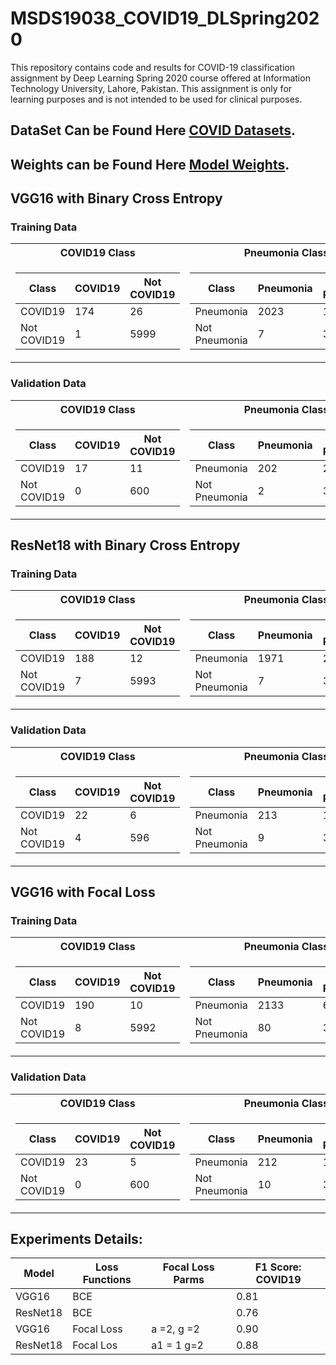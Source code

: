 # MSDS19038_COVID19_DLSpring2020
This repository contains code and results for COVID-19 classification assignment by Deep Learning Spring 2020 course offered at Information Technology University, Lahore, Pakistan. This assignment is only for learning purposes and is not intended to be used for clinical purposes.


## DataSet Can be Found Here [COVID Datasets](https://drive.google.com/file/d/1eytbwaLQBv12psV8I-aMkIli9N3bf8nO/view).

## Weights can be Found Here [Model Weights](https://drive.google.com/drive/folders/1WJ6FaGY4FZUmKL7060vW3gQxTVhqeSo8?usp=sharing).


## VGG16 with Binary Cross Entropy

### Training Data

<table>
  <tr><th> COVID19 Class </th><th> Pneumonia Class</th> <th>Normal Class</th> </tr>
<tr><td>

|   Class    | COVID19 | Not COVID19 |
| ---------  |  ----   |  -------    |
| COVID19    |  174    |    26       |
| Not COVID19|   1     |    5999     |

</td><td>

|   Class      | Pneumonia| Not Pneumonia |
| --------     |  -----   |  -------      |
| Pneumonia    |  2023    |    177        |
| Not Pneumonia|   7      |    3993       |
</td><td>

|   Class    | Normal  | Not Normal|
| --------   |  -----  |  -------  |
| Normal     |  3995   |    5      |
| Not Normal |   180   |    2020   |


</td></tr> </table>


### Validation Data
<table>
  <tr><th> COVID19 Class </th><th> Pneumonia Class</th> <th>Normal Class</th> </tr>
<tr><td>

|   Class    | COVID19 | Not COVID19 |
| ---------  |  ----   |  -------    |
| COVID19    |  17     |    11       |
| Not COVID19|   0     |    600      |

</td><td>

|   Class      | Pneumonia| Not Pneumonia |
| --------     |  -----   |  -------      |
| Pneumonia    |  202     |    26         |
| Not Pneumonia|   2      |    398        |
</td><td>

|   Class    | Normal  | Not Normal|
| --------   |  -----  |  -------  |
| Normal     |  399    |    1      |
| Not Normal |   28    |    200    |


</td></tr> </table>


## ResNet18 with Binary Cross Entropy

 ### Training Data
 
<table>
  <tr><th> COVID19 Class </th><th> Pneumonia Class</th> <th>Normal Class</th> </tr>
<tr><td>
  

|   Class    | COVID19 | Not COVID19 |
| ---------  |  ----   |  -------    |
| COVID19    |  188    |    12       |
| Not COVID19|   7     |    5993     |

</td><td>

|   Class      | Pneumonia| Not Pneumonia |
| --------     |  -----   |  -------      |
| Pneumonia    |  1971    |    229        |
| Not Pneumonia|   7      |    3993       |
</td><td>

|   Class    | Normal  | Not Normal|
| --------   |  -----  |  -------  |
| Normal     |  3993   |    7      |
| Not Normal |   221   |    1979   |

</td></tr> </table>

### Validation Data

<table>
  <tr><th> COVID19 Class </th><th> Pneumonia Class</th> <th>Normal Class</th> </tr>
<tr><td>
  

|   Class    | COVID19 | Not COVID19 |
| ---------  |  ----   |  -------    |
| COVID19    |  22     |    6        |
| Not COVID19|   4     |    596      |

</td><td>

|   Class      | Pneumonia| Not Pneumonia |
| --------     |  -----   |  -------      |
| Pneumonia    |  213     |    15         |
| Not Pneumonia|   9      |    391        |
</td><td>

|   Class    | Normal  | Not Normal|
| --------   |  -----  |  -------  |
| Normal     |  391    |    9      |
| Not Normal |  15     |    213    |

</td></tr> </table>


## VGG16 with Focal Loss

 ### Training Data
 
<table>
  <tr><th> COVID19 Class </th><th> Pneumonia Class</th> <th>Normal Class</th> </tr>
<tr><td>
  

|   Class    | COVID19 | Not COVID19 |
| ---------  |  ----   |  -------    |
| COVID19    |  190    |    10       |
| Not COVID19|   8     |    5992     |

</td><td>

|   Class      | Pneumonia| Not Pneumonia |
| --------     |  -----   |  -------      |
| Pneumonia    |  2133    |    67         |
| Not Pneumonia|   80     |    3920       |
</td><td>

|   Class    | Normal  | Not Normal|
| --------   |  -----  |  -------  |
| Normal     |  3913   |    87     |
| Not Normal |   61    |    2139   |

</td></tr> </table>

### Validation Data

<table>
  <tr><th> COVID19 Class </th><th> Pneumonia Class</th> <th>Normal Class</th> </tr>
<tr><td>
  

|   Class    | COVID19 | Not COVID19 |
| ---------  |  ----   |  -------    |
| COVID19    |  23     |    5        |
| Not COVID19|   0     |    600      |

</td><td>

|   Class      | Pneumonia| Not Pneumonia |
| --------     |  -----   |  -------      |
| Pneumonia    |  212     |    16         |
| Not Pneumonia|   10     |    390        |
</td><td>

|   Class    | Normal  | Not Normal|
| --------   |  -----  |  -------  |
| Normal     |  391    |    9      |
| Not Normal |  16     |    212    |

</td></tr> </table>



## Experiments Details:

|   Model         |     Loss Functions      |  Focal Loss Parms |  F1 Score: COVID19 | 
| --------------  |     -----------------   | ----------------- | -----------------  |      
|   VGG16         |        BCE              |                   |     0.81           |
|   ResNet18      |        BCE              |                   |     0.76           |     
|   VGG16         |        Focal Loss       |     a =2, g =2    |     0.90           |      
|   ResNet18      |        Focal Los        |     a1 = 1 g=2    |     0.88           |  
